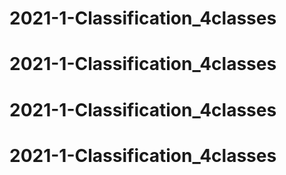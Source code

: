 # 2021-1-Classification_4classes
# 2021-1-Classification_4classes
# 2021-1-Classification_4classes
# 2021-1-Classification_4classes
